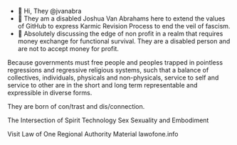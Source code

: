 - 👋 Hi, They @jvanabra
- 👀 They am a disabled Joshua Van Abrahams here to extend the values of GitHub to express Karmic Revision Process to end the veil of fascism.
- 💞️ Absolutely discussing the edge of non profit in a realm that requires money exchange for functional survival.  They are a disabled person and are not to accept money for profit.

Because governments must free people and peoples trapped in pointless regressions and regressive religious systems, such that a balance of collectives, individuals, physicals and non-physicals, service to self and service to other are in the short and long term representable and expressible in diverse forms.

They are born of con/trast and dis/connection.

The Intersection of Spirit Technology Sex Sexuality and Embodiment

Visit Law of One Regional Authority Material lawofone.info


<!---
jvanabra/jvanabra is a ✨ special ✨ repository because its `README.md` (this file) appears on your GitHub profile.
You can click the Preview link to take a look at your changes.
--->

